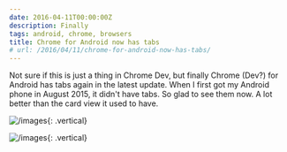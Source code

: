```yaml
---
date: 2016-04-11T00:00:00Z
description: Finally
tags: android, chrome, browsers
title: Chrome for Android now has tabs
# url: /2016/04/11/chrome-for-android-now-has-tabs/
---
```


Not sure if this is just a thing in Chrome Dev, but finally Chrome (Dev?) for Android has tabs again in the latest update. When I first got my Android phone in August 2015, it didn't have tabs. So glad to see them now. A lot better than the card view it used to have.

![/images](/images/chromedev1.png){: .vertical}

![/images](/images/chromedev2.png){: .vertical}
